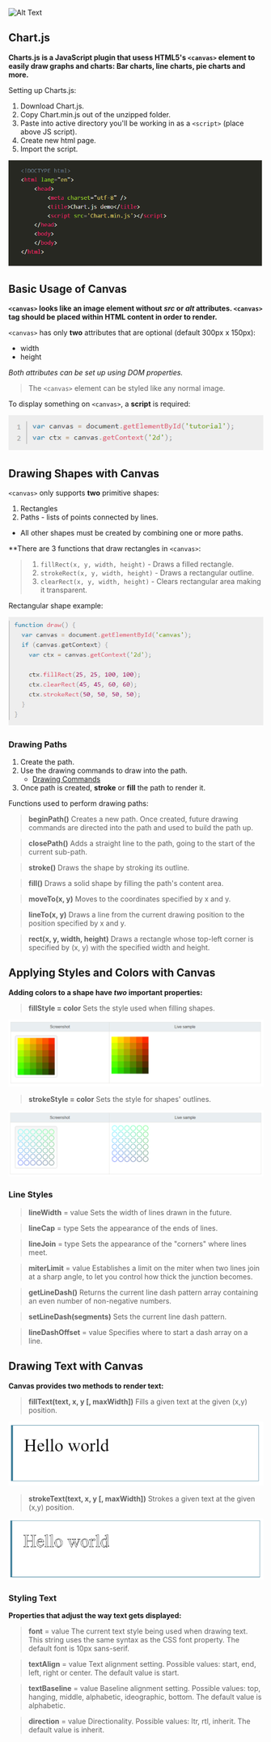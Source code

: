 ![Alt Text](https://www.simplilearn.com/ice9/free_resources_article_thumb/X_Reasons_to_learn_Javascript.jpg)

## Chart.js

**Charts.js is a JavaScript plugin that usess HTML5's `<canvas>` element to easily draw graphs and charts: Bar charts, line charts, pie charts and more.**

Setting up Charts.js:

1. Download Chart.js.
1. Copy Chart.min.js out of the unzipped folder.
1. Paste into active directory you'll be working in as a `<script>` (place above JS script).
1. Create new html page.
1. Import the script.

![Canvas Script Import](images/import-script.PNG)

## Basic Usage of Canvas

**`<canvas>` looks like an image element without *src* or *alt* attributes. `<canvas>` tag should be placed within HTML content in order to render.**

`<canvas>` has only **two** attributes that are optional (default 300px x 150px):
- width
- height 

*Both attributes can be set up using DOM properties.*

> The `<canvas>` element can be styled like any normal image.

To display something on `<canvas>`, a **script** is required:

![Canvas Get Element](images/canvas-get-element.PNG)

## Drawing Shapes with Canvas

`<canvas>` only supports **two** primitive shapes:

1. Rectangles
1. Paths - lists of points connected by lines.

- All other shapes must be created by combining one or more paths.

**There are 3 functions that draw rectangles in `<canvas>`:

> 1. `fillRect(x, y, width, height)` - Draws a filled rectangle.
> 1. `strokeRect(x, y, width, height)` - Draws a rectangular outline.
> 1. `clearRect(x, y, width, height)` - Clears rectangular area making it transparent. 

Rectangular shape example:

![Rectangular Example](images/rectangular-example.PNG)

### Drawing Paths

1. Create the path.
1. Use the drawing commands to draw into the path.
    - [Drawing Commands](https://developer.mozilla.org/en-US/docs/Web/API/CanvasRenderingContext2D#Paths)
1. Once path is created, **stroke** or **fill** the path to render it.  

Functions used to perform drawing paths:

> **beginPath()**
Creates a new path. Once created, future drawing commands are directed into the path and used to build the path up.

> **closePath()**
Adds a straight line to the path, going to the start of the current sub-path.

> **stroke()**
Draws the shape by stroking its outline.

> **fill()**
Draws a solid shape by filling the path's content area.

> **moveTo(x, y)**
Moves to the coordinates specified by x and y.

> **lineTo(x, y)**
Draws a line from the current drawing position to the position specified by x and y.

> **rect(x, y, width, height)**
Draws a rectangle whose top-left corner is specified by (x, y) with the specified width and height.


## Applying Styles and Colors with Canvas

**Adding colors to a shape have *two* important properties:**

> **fillStyle = color**
Sets the style used when filling shapes.

![Fill Style Example](images/fill-style-example.PNG)

> **strokeStyle = color**
Sets the style for shapes' outlines.

![Stroke Style Example](images/stroke-style-example.PNG)

### Line Styles

> **lineWidth** = value
Sets the width of lines drawn in the future.

> **lineCap** = type
Sets the appearance of the ends of lines.

> **lineJoin** = type
Sets the appearance of the "corners" where lines meet.

> **miterLimit** = value
Establishes a limit on the miter when two lines join at a sharp angle, to let you control how thick the junction becomes.

> **getLineDash()**
Returns the current line dash pattern array containing an even number of non-negative numbers.

> **setLineDash(segments)**
Sets the current line dash pattern.

> **lineDashOffset** = value
Specifies where to start a dash array on a line.

## Drawing Text with Canvas

**Canvas provides two methods to render text:**

> **fillText(text, x, y [, maxWidth])**
Fills a given text at the given (x,y) position. 

![Fill Text Example](images/fill-text-example.PNG)

> **strokeText(text, x, y [, maxWidth])**
Strokes a given text at the given (x,y) position. 

![Stroke Text Example](images/stroke-text-example.PNG)

### Styling Text

**Properties that adjust the way text gets displayed:**

> **font** = value
The current text style being used when drawing text. This string uses the same syntax as the CSS font property. The default font is 10px sans-serif.

> **textAlign** = value
Text alignment setting. Possible values: start, end, left, right or center. The default value is start.

> **textBaseline** = value
Baseline alignment setting. Possible values: top, hanging, middle, alphabetic, ideographic, bottom. The default value is alphabetic.

> **direction** = value
Directionality. Possible values: ltr, rtl, inherit. The default value is inherit.

